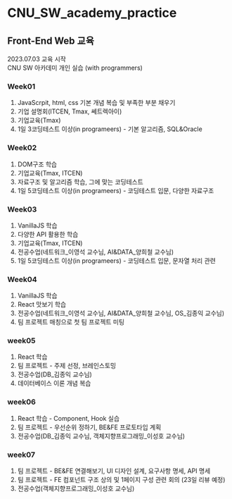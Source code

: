 # CNU_SW_academy_practice
## Front-End Web 교육
2023.07.03 교육 시작
<br/>
CNU SW 아카데미 개인 실습 (with programmers)

### Week01
1. JavaScrpit, html, css 기본 개념 복습 및 부족한 부분 채우기
2. 기업 설명회(ITCEN, Tmax, 쎄트렉아이)
3. 기업교육(Tmax)
4. 1일 3코딩테스트 이상(in programeers) - 기본 알고리즘, SQL&Oracle

### Week02
1. DOM구조 학습
2. 기업교육(Tmax, ITCEN)
3. 자료구조 및 알고리즘 학습, 그에 맞는 코딩테스트
4. 1일 5코딩테스트 이상(in programeers) - 코딩테스트 입문, 다양한 자료구조

### Week03
1. VanillaJS 학습
2. 다양한 API 활용한 학습
3. 기업교육(Tmax, ITCEN)
4. 전공수업(네트워크_이영석 교수님, AI&DATA_양희철 교수님)
5. 1일 5코딩테스트 이상(in programeers) - 코딩테스트 입문, 문자열 처리 관련

### Week04
1. VanillaJS 학습
2. React 맛보기 학습
3. 전공수업(네트워크_이영석 교수님, AI&DATA_양희철 교수님, OS_김종익 교수님)
4. 팀 프로젝트 매칭으로 첫 팀 프로젝트 미팅

### week05
1. React 학습
2. 팀 프로젝트 - 주제 선정, 브레인스토밍
3. 전공수업(DB_김종익 교수님)
4. 데이터베이스 이론 개념 복습

### week06
1. React 학습 - Component, Hook 실습
2. 팀 프로젝트 - 우선순위 정하기, BE&FE 프로토타입 계획
3. 전공수업(DB_김종익 교수님, 객체지향프로그래밍_이성호 교수님)

### week07
1. 팀 프로젝트 - BE&FE 연결해보기, UI 디자인 설계, 요구사항 명세, API 명세
2. 팀 프로젝트 - FE 컴포넌트 구조 상의 및 1페이지 구성 관련 회의 (23일 리뷰 예정) 
3. 전공수업(객체지향프로그래밍_이성호 교수님)